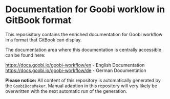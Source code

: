 # Documentation for Goobi worklow in GitBook format

This reposisitory contains the enriched documentation for Goobi workflow in a format that GitBook can display. 

The documentation area where this documentation is centrally accessible can be found here:

https://docs.goobi.io/goobi-workflow/en - English Documentation<br/>
https://docs.goobi.io/goobi-workflow/de - German Documentation

**Please notice:**
All content of this repository is automatically generated by the `GoobiDocuMaker`. Manual adaption in this repository will very likely be overwritten with the next automatic run of the generation.
